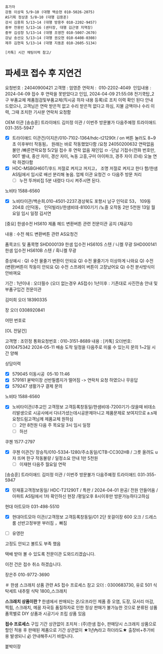 ```
휴가자
강동 이상욱 5/9~10 (대행 백승현 010-5026-2075)
AS기획 정상훈 5/8~10 (대행 김용훈)
강서 김용희 5/13~14 (대행 방용주 010-2202-9457)
중부 전용빈 5/13~16 (센터장, 대행 김근영 지역장)
중부 김성창 5/13~14 (대행 조영찬 010-5007-2670)
강남 송선오 5/13~14 (대행 권오현 010-6408-0308)
제주 김현욱 5/13~14 (대행 지동훈 010-2605-5134)
```

```
[카톡] 시간 채팅이력 참고/
```

 # 파세코 접수 후 지연건 

요청번호 : 24040900421
고객명 : 엄영준
연락처 :  010-2202-4049 
인입내용 :  2024-04-09 접수 후 연락을 못받았다고 인입, 
2024-04-09 21:55:08	전기쿡탑_2구	부품교체	제품점검및부품교체(직시공 하자 내용 등록)로 조치 이력 확인 된다 안내 드렸으나, 고객님은 연락 받은적 없고 수리 받은적 없다고 하심, 지불 금액이나 수리 이력, 그때 조치한 기사분 연락처 요청함


OEM 이관 
[송승훈] 트라이애드 김미정 이관 / 이번주 방문불가 다음주예정
트라이애드 031-355-5947
- [x] 트라이애드 이관건/이지은/010-7102-1364/hdc-t21290t / on 버튼 눌러도 8~9초 이후부터 작동됨， 원래는 바로 작동했었다함 /요청 24050200632 연락없음 불만 /빠른연락요청 5/2일 접수 후 연락 없음 재인입 ㅁ -단납 기접수(전화 번호만, 90T 별내, 중산 자이, 경산 자이, 녹동 고흥,구미 아이파크, 경주 자이 르네) 오늘 연락 하겠다함
- [x] HDC-MSBGH60T/후드 저절로 켜지고 꺼지고， 조명 저절로 켜지고 한다 함/한샘AS팀에서 임시로 배선 분리해 놓음. 업체 이관 요청건 ㅇ 다음주 방문 처리
  - [ ] 누전 뚜꺼비집 5분 내렸다 다시 켜주시면 된다. 

노비타 1588-6560
- [x] 노비타이관/백순희.010-4501-2237.경상북도 포항시 남구 인덕로 53， 109동 204호 (인덕동， 인덕빌라)/한샘비데-8100기기   /노즐 오작동
2만 5천원 13일 월요일 임시 일정
김서연

[중요] 한샘수전 HS610 제품 헤드 변환버튼 관련 전문이관 공지 (재공지) 

내용 : 수전 헤드 변환버튼 관련 AS요청건 

품목코드 및 품목명 
SHD000139 한샘 입수전 HS610S 스텐 / 니켈 무광 
SHD000141 한샘 입수전 HS610B 스텐 / 흑니켈 무광 

증상예시 : 
Q) 수전 물줄기 변환이 안되요 
Q) 수전 물줄기가 이상하게 나와요 
Q) 수전 (변환)버튼이 작동이 안되요 
Q) 수전 스프레이 버튼이 고장났어요 
Q) 수전 분사방식이 안바껴요 

기간 : 
1년이내 : 오더필수 (오더 없는경우 AS접수) 
1년이후 : 기존대로 사진전송 안내 및 부품구입건 전문이관


김미희 오더 18390335

장 오더 0308920841

어떤 번호로


[OL 전달건]

고객명 : 조민정
통화요청번호 : 010-3151-8689
내용 : [카톡] 오더번호: 0310475342 2024-05-11 배송 도착 일정을 다음주로 미룰 수 있는지 문의
1~2일 시간 양해

상담이력
- [x] 579045 이동시공  05-10 11:46
- [x] 579161 붇박이장 선반필름지가 떨어짐 -> 연락처 요청 하였으나 무응답
- [x] 579247 생활가구 결제 문의 

노비타 1588-6560
- [x] 노비타이관//추교인 고객정보 고객등록창동일/한샘비데-7200기기-앉을때 비데소리발생으로 시공사에서 다녀가셨는데시공문제아니고 제품문제로 보여지므로 a.s재요청드림고객님께 제품교체 원하심
  - [ ] 2만 8천원 다음 주 목요일 3시 임시 일정
  - [ ] 허선

쿠첸 1577-2797
- [x] 쿠첸 이관건/ 장승직/010-5334-1280/주소동일/CTB-CC302HB / 그릇 올려도 u자 뜨며 한구 작동불량 / 일정소요 안내 1만 5천원
  - [ ] 이재현 다음주 월요일 연락

[송승훈] 트라이애드 김미정 이관 / 이번주 방문불가 다음주예정
트라이애드 031-355-5947
- [x] 민재홍고객정보동일/ HDC-T21290T / 특판 / 2024-04-01 완공/ 전원 안들어옴 / 아파트 AS팀에서 1차 확인하신 현장 /평일오후 8시이후만 방문가능하다고하심

현대 아트모아 031-498-5510
- [x] 현대아트모아  이관//고객정보 고객등록창동일/O1 2단 옷걸이장 600 오크 /  드레스룸 선반고정부분 부러짐 ，빠짐
- [ ] 유영란


고정도 안되고 볼트도 부족 했음

택배 받아 볼 수 있도록 전문이관 도와드리겠습니다.

이전 건은 접수 취소 하겠습니다.


장은주 010-9772-3690


＃ 한샘 스크래치 상품 관련 AS 접수 프로세스 참고 오더 : 0300683730, 유로 501 식탁세트 내추럴 식탁 1800_스크래치 

**스크래치 상품이란 ?** 
한샘에서 판매되는 온/오프라인 제품 중 오염, 도장, 모서리 마감, 찍힘, 스크래치, 메꿈 자국등 품질하자로 인한 정상 판매가 불가능한 것으로 분류된 상품 
품목별로 DIY 상품과 시공기사 조립 상품 있음 

**접수 프로세스** 
구입 기간 상관없이 조치처 : (주)한샘 접수, 판매당시 스크래치 상품으로 할인 적용 후 판매된 제품으로 기간 상관없이 ★1년內라고 하더라도★ 출장비+추가비용 발생되니 必 안내해주시기 바랍니다.

붙박이장 